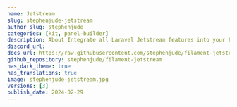 ```yaml
---
name: Jetstream
slug: stephenjude-jetstream
author_slug: stephenjude
categories: [kit, panel-builder]
description: About Integrate all Laravel Jetstream features into your Filament application.
discord_url: 
docs_url: https://raw.githubusercontent.com/stephenjude/filament-jetstream/main/README.md
github_repository: stephenjude/filament-jetstream
has_dark_theme: true
has_translations: true
image: stephenjude-jetstream.jpg
versions: [3]
publish_date: 2024-02-29
---
```

